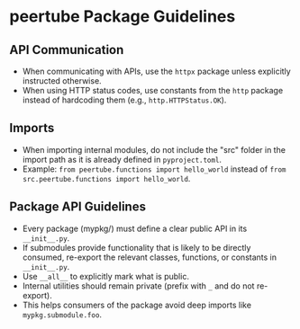 # peertube Package Guidelines

## API Communication

- When communicating with APIs, use the `httpx` package unless explicitly instructed otherwise.
- When using HTTP status codes, use constants from the `http` package instead of hardcoding them (e.g., `http.HTTPStatus.OK`).

## Imports

- When importing internal modules, do not include the "src" folder in the import path as it is already defined in `pyproject.toml`.
- Example: `from peertube.functions import hello_world` instead of `from src.peertube.functions import hello_world`.

## Package API Guidelines

- Every package (mypkg/) must define a clear public API in its `__init__.py`.
- If submodules provide functionality that is likely to be directly consumed, re-export the relevant classes, functions, or constants in `__init__.py`.
- Use `__all__` to explicitly mark what is public.
- Internal utilities should remain private (prefix with `_` and do not re-export).
- This helps consumers of the package avoid deep imports like `mypkg.submodule.foo`.
